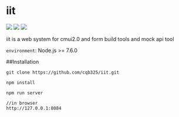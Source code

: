 # iit
![](https://img.shields.io/badge/build-passing-brightgreen.svg) ![](https://img.shields.io/badge/licence-MIT%20License-blue.svg) ![](https://img.shields.io/badge/dependencies-up%20to%20date-brightgreen.svg)

iit is a web system for cmui2.0 and form build tools and mock api tool

`environment`: Node.js >= 7.6.0

##Installation

	git clone https://github.com/cqb325/iit.git
	
	npm install
	
	npm run server
	
	//in browser
	http://127.0.0.1:8084
